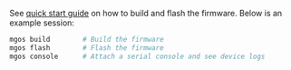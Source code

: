 See [quick start guide](https://mongoose-iot.com/docs/#/quickstart/)
on how to build and flash the firmware. Below is an example session:

```bash
mgos build        # Build the firmware
mgos flash        # Flash the firmware
mgos console      # Attach a serial console and see device logs
```
